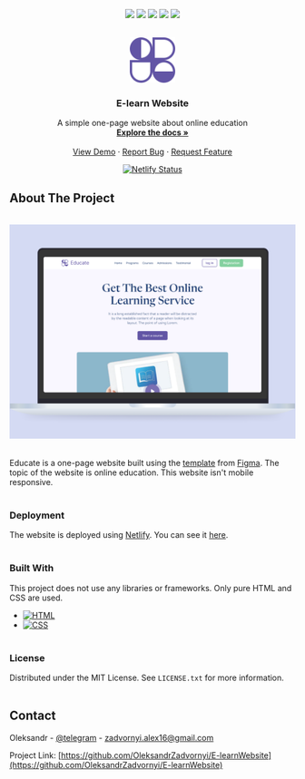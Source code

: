 <!-- PROJECT SHIELDS -->
<p align="center">
  <a href="https://github.com/OleksandrZadvornyi/E-learnWebsite/graphs/contributors"><img src="https://img.shields.io/github/contributors/OleksandrZadvornyi/E-learnWebsite.svg?style=for-the-badge"></a>
  <a href="https://github.com/OleksandrZadvornyi/E-learnWebsite/network/members"><img src="https://img.shields.io/github/forks/OleksandrZadvornyi/E-learnWebsite.svg?style=for-the-badge"></a>
  <a href="https://github.com/OleksandrZadvornyi/E-learnWebsite/stargazers"><img src="https://img.shields.io/github/stars/OleksandrZadvornyi/E-learnWebsite.svg?style=for-the-badge"></a>
  <a href="https://github.com/OleksandrZadvornyi/E-learnWebsite/issues"><img src="https://img.shields.io/github/issues/OleksandrZadvornyi/E-learnWebsite.svg?style=for-the-badge"></a>
  <a href="https://github.com/OleksandrZadvornyi/E-learnWebsite/blob/master/LICENSE"><img src="https://img.shields.io/github/license/OleksandrZadvornyi/E-learnWebsite.svg?style=for-the-badge"></a>
</p>


<!-- PROJECT LOGO -->
<br />
<div align="center">
  <a href="https://github.com/OleksandrZadvornyi/E-learnWebsite">
    <img src="images/logo.svg" alt="Logo" width="80" height="80">
  </a>

  <h3 align="center">E-learn Website</h3>

  <p align="center">
    A simple one-page website about online education
    <br />
    <a href="https://github.com/OleksandrZadvornyi/E-learnWebsite"><strong>Explore the docs »</strong></a>
    <br />
    <br />
    <a href="https://github.com/OleksandrZadvornyi/E-learnWebsite">View Demo</a>
    ·
    <a href="https://github.com/OleksandrZadvornyi/E-learnWebsite/issues">Report Bug</a>
    ·
    <a href="https://github.com/OleksandrZadvornyi/E-learnWebsite/issues">Request Feature</a>
  </p>

  [![Netlify Status](https://api.netlify.com/api/v1/badges/932efa56-ed9a-4db9-81d7-ab63cdd4a013/deploy-status)](https://app.netlify.com/sites/e-learn-website/deploys)
</div>


<!-- ABOUT THE PROJECT -->
## About The Project

<div align="center">
  <br/>
  <a href="https://e-learn-website.netlify.app/"><img src="website-preview.png" width="750" title="hover text"></a>
  <br/><br/>
</div>

Educate is a one-page website built using the [template](https://www.figma.com/file/2XQ41agCVi0L19VN0S8Sza/E-learnWebsite?type=design&node-id=0-1&t=pjOaXp9OyRuNHcz5-0) from [Figma](https://www.figma.com/). The topic of the website is online education. This website isn't mobile responsive.
<br><br>

### Deployment

The website is deployed using [Netlify](https://www.netlify.com/). You can see it [here](https://e-learn-website.netlify.app/).
<br><br>

### Built With

This project does not use any libraries or frameworks. Only pure HTML and CSS are used.

* [![HTML][HTML]][HTML-url]
* [![CSS][CSS]][CSS-url]
<br><br>


### License

Distributed under the MIT License. See `LICENSE.txt` for more information.
<br><br>


<!-- CONTACT -->
## Contact

Oleksandr - [@telegram](https://t.me/oleksandr_zadvornyi) - zadvornyi.alex16@gmail.com

Project Link: [https://github.com/OleksandrZadvornyi/E-learnWebsite](https://github.com/OleksandrZadvornyi/E-learnWebsite)
<br><br>


<!-- MARKDOWN LINKS & IMAGES -->
<!-- https://www.markdownguide.org/basic-syntax/#reference-style-links -->
[HTML]: https://img.shields.io/badge/HTML-239120?style=for-the-badge&logo=html5&logoColor=white
[HTML-url]: https://developer.mozilla.org/en-US/docs/Web/HTML
[CSS]: https://img.shields.io/badge/CSS-239120?&style=for-the-badge&logo=css3&logoColor=white
[CSS-url]: https://developer.mozilla.org/en-US/docs/Web/CSS
